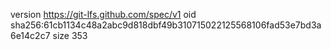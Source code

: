 version https://git-lfs.github.com/spec/v1
oid sha256:61cb1134c48a2abc9d818dbf49b310715022125568106fad53e7bd3a6e14c2c7
size 353
